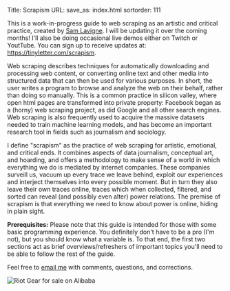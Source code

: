 Title: Scrapism
URL:
save_as: index.html
sortorder: 111


This is a work-in-progress guide to web scraping as an artistic and critical practice, created by <a href="https://lav.io">Sam Lavigne</a>. I will be updating it over the coming months! I'll also be doing occasional live demos either on Twitch or YoutTube. You can sign up to receive
updates at: <a href="https://tinyletter.com/scrapism">https://tinyletter.com/scrapism</a>.


Web scraping describes techniques for automatically downloading and processing web content, or converting online text and other media into structured data that can then be used for various purposes. In short, the user writes a program to browse and analyze the web on their behalf, rather than doing so manually. This is a common practice in silicon valley, where open html pages are transformed into private property: Facebook began as a (horny) web scraping project, as did Google and all other search engines. Web scraping is also frequently used to acquire the massive datasets needed to train machine learning models, and has become an important research tool in fields such as journalism and sociology.

I define "scrapism" as the practice of web scraping for artistic, emotional, and critical ends. It combines aspects of data journalism, conceptual art, and hoarding, and offers a methodology to make sense of a world in which everything we do is mediated by internet companies. These companies surveill us, vacuum up every trace we leave behind, exploit our experiences and interject themselves into every possible moment. But in turn they also leave their own traces online, traces which when collected, filtered, and sorted can reveal (and possibly even alter) power relations. The premise of scrapism is that everything we need to know about power is online, hiding in plain sight.

**Prerequisites:** Please note that this guide is intended for those with some basic programming experience. You definitely don't have to be a pro (I'm not), but you should know what a variable is. To that end, the first two sections act as brief overviews/refreshers of important topics you'll need to be able to follow the rest of the guide.

Feel free to <a href="mailto:lavigne@saaaam.com">email me</a> with comments, questions, and corrections.

![Riot Gear for sale on Alibaba]({filename}/images/baba.jpg)
